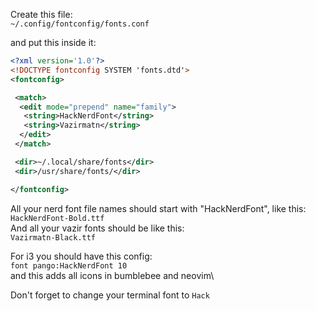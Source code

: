 Create this file:\
`~/.config/fontconfig/fonts.conf`

and put this inside it:

```xml
<?xml version='1.0'?>
<!DOCTYPE fontconfig SYSTEM 'fonts.dtd'>
<fontconfig>

 <match>
  <edit mode="prepend" name="family">
   <string>HackNerdFont</string>
   <string>Vazirmatn</string>
  </edit>
 </match>

 <dir>~/.local/share/fonts</dir>
 <dir>/usr/share/fonts/</dir>

</fontconfig>
```


All your nerd font file names should start with "HackNerdFont", like this: \
`HackNerdFont-Bold.ttf`\
And all your vazir fonts should be like this:\
`Vazirmatn-Black.ttf`


For i3 you should have this config:\
`font pango:HackNerdFont 10`\
and this adds all icons in bumblebee and neovim\

Don't forget to change your terminal font to `Hack`
